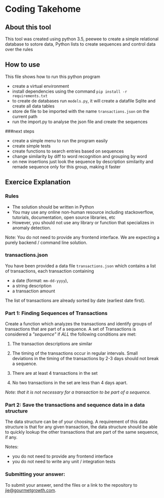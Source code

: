# Coding Takehome 

## About this tool
This tool was created using python 3.5, peewee to create a simple relational database to sotore data, Python lists to create sequences and control data over the rules 

## How to  use
This file shows how to run this python program
- create a virtual environment 
- install dependencies using the command `pip install -r requirements.txt`
- to create de databases run `models.py`, it will create a datafile Sqlite and create all data tables
- store de file to be imported with the name `transactions.json` on the current path
- run the import.py to analyse the json file and create the sequences

###next steps
- create a simple menu to run the program easily
- create simple tests
- create functions to search entries  based on sequences 
- change similarity by diff to word recognition and grouping by word
- on new insertions just  look the sequence by description similarity and remade sequence only for this group, making it faster


## Exercice Explanation
### Rules 
- The solution should be written in Python
- You may use any online non-human resource including stackoverflow, tutorials, documentation, open source libraries, etc
- However, you should not use any library or function that specializes in anomaly detection.

Note: You do not need to provide any frontend interface. We are expecting a purely backend / command line solution. 

### transactions.json
You have been provided a data file `transactions.json` which contains a list of transactions, each transaction containing 
- a date (format: `mm-dd-yyyy`), 
- a string description
- a transaction amount

The list of transactions are already sorted by date (earliest date first).

### Part 1: Finding Sequences of Transactions
Create a function which analyzes the transactions and identify groups of transactions that are part of a sequence. A set of Transactions is considered a *"sequence"* if *ALL* the following conditions are met: 

1. The transaction descriptions are similar

2. The timing of the transactions occur in regular intervals. Small deviations in the timing of the transactions by 2-3 days should not break a sequence. 

3. There are at least 4 transactions in the set

4. No two transactions in the set are less than 4 days apart. 

*Note: that it is not necessary for a transaction to be part of a sequence.*


### Part 2: Save the transactions and sequence data in a data structure
The data structure can be of your choosing. A requirement of this data structure is that for any given transaction, the data structure should be able to quickly lookup the other transactions that are part of the same sequence, if any. 

Notes: 
- you do not need to provide any frontend interface
- you do not need to write any unit / integration tests

### Submitting your answer: 
To submit your answer, send the files or a link to the repository to jie@gourmetgrowth.com. 



